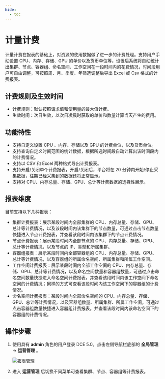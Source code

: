 ```yaml
---
hide:
  - toc
---
```


# 计量计费

计量计费在报表的基础上，对资源的使用数据做了进一步的计费处理。支持用户手动设置 CPU、内存、存储、GPU 的单价以及货币单位等，设置后系统将自动统计出集群、节点、容器组、命名空间、工作空间在一段时间内的花费情况，时间段用户可自由调整，可按照周、月、季度、年筛选调整后导出 Excel 或 Csv 格式的计费报表。

## 计费规则及生效时间

- 计费规则：默认按照请求值和使用量的最大值计费。
- 生效时间：次日生效，以次日凌晨时获取的单价和数量计算当天产生的费用。

## 功能特性

- 支持自定义设置 CPU 、内存、存储以及 GPU 的计费单位，以及货币单位。
- 支持查询自定义时间范围的统计数据，根据所选时间段自动计算出该时间段内的计费情况。
- 支持以 CSV 和 Excel 两种格式导出计费报表。
- 支持开启/关闭单个计费报表，开启/关闭后，平台将在 20 分钟内开始/停止采集数据，往期已经采集到的数据还将正常显示。
- 支持对 CPU、内存总量、存储、GPU、总计等计费数据的选择性展示。

## 报表维度

目前支持以下几种报表：

- 集群计费报表：展示某段时间内全部集群的 CPU、内存总量、存储、GPU、总计等计费情况，以及该段时间内该集群下的节点数量，可通过点击节点数量快捷进入节点计费报表，并查看该段时间内该集群下的节点计费情况。
- 节点计费报表：展示某段时间内全部节点的 CPU、内存总量、存储、GPU、总计等计费情况，以及节点的 IP、类型和所属集群。
- 容器组报表：展示某段时间内全部容器组的 CPU、内存总量、存储、GPU、总计等计费情况，以及容器组的所属命名空间、所属集群和所属工作空间。
- 工作空间计费报表：展示某段时间内全部工作空间的 CPU、内存总量、存储、GPU、总计等计费情况，以及命名空间数量和容器组数量，可通过点击命名空间数量快捷进入命名空间计费报表，并查看该段时间内该工作空间下命名空间的计费情况；同样的方式可查看该段时间内该工作空间下的容器组的计费情况。
- 命名空间计费报表：某段时间内全部命名空间的 CPU、内存总量、存储、GPU、总计等计费情况，以及容器组数量、所属集群、所属工作空间，可通过点击容器组数量快捷进入容器组计费报表，并查看该段时间内该命名空间下的容器组的计费情况。

## 操作步骤

1. 使用具有 __admin__ 角色的用户登录 DCE 5.0。点击左侧导航栏底部的 __全局管理__ -> __运营管理__ 。

    ![报表管理](../../images/gmagpiereport.png)

2. 进入 **运营管理** 后切换不同菜单可查看集群、节点、容器组等计费报表。
